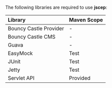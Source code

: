 The following libraries are required to use **jscep**:

| **Library** | **Maven Scope** |
|:------------|:----------------|
| Bouncy Castle Provider | -               |
| Bouncy Castle CMS | -               |
| Guava       | -               |
| EasyMock    | Test            |
| JUnit       | Test            |
| Jetty       | Test            |
| Servlet API | Provided        |